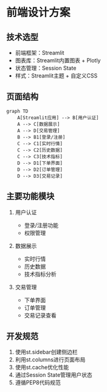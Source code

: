 # 前端设计方案

## 技术选型
- 前端框架：Streamlit
- 图表库：Streamlit内置图表 + Plotly
- 状态管理：Session State
- 样式：Streamlit主题 + 自定义CSS

## 页面结构
```mermaid
graph TD
    A[Streamlit应用] --> B[用户认证]
    A --> C[数据展示]
    A --> D[交易管理]
    B --> B1[登录/注册]
    C --> C1[实时行情]
    C --> C2[历史数据]
    C --> C3[技术指标]
    D --> D1[下单界面]
    D --> D2[订单管理]
    D --> D3[交易记录]
```

## 主要功能模块
1. 用户认证
   - 登录/注册功能
   - 权限管理

2. 数据展示
   - 实时行情
   - 历史数据
   - 技术指标分析

3. 交易管理
   - 下单界面
   - 订单管理
   - 交易记录查看

## 开发规范
1. 使用st.sidebar创建侧边栏
2. 利用st.columns进行页面布局
3. 使用st.cache优化性能
4. 通过Session State管理用户状态
5. 遵循PEP8代码规范
